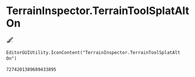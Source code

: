 # TerrainInspector.TerrainToolSplatAlt On
![](/img/TerrainInspector.TerrainToolSplatAlt%20On.png)

``` CSharp
EditorGUIUtility.IconContent("TerrainInspector.TerrainToolSplatAlt On")
```
```
7274201389689433895
```
